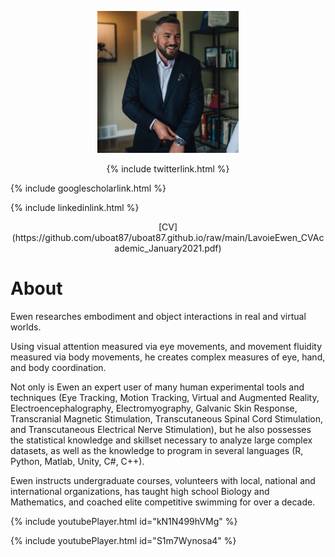 <p align="center">
  <img src="/assets/sc63croppedsmall.jpg" width="45%" />
</p>

<p align="center">
{% include twitterlink.html %}

{% include googlescholarlink.html %}

{% include linkedinlink.html %}
</p>

<p align="center">
[CV](https://github.com/uboat87/uboat87.github.io/raw/main/LavoieEwen_CVAcademic_January2021.pdf) <elavoie@ualberta.ca>
</p>

# About
Ewen researches embodiment and object interactions in real and virtual worlds.

Using visual attention measured via eye movements, and movement fluidity measured via body movements, he creates complex measures of eye, hand, and body coordination.

Not only is Ewen an expert user of many human experimental tools and techniques (Eye Tracking, Motion Tracking, Virtual and Augmented Reality, Electroencephalography, Electromyography, Galvanic Skin Response, Transcranial Magnetic Stimulation, Transcutaneous Spinal Cord Stimulation, and Transcutaneous Electrical Nerve Stimulation), but he also possesses the statistical knowledge and skillset necessary to analyze large complex datasets, as well as the knowledge to program in several languages (R, Python, Matlab, Unity, C#, C++).

Ewen instructs undergraduate courses, volunteers with local, national and international organizations, has taught high school Biology and Mathematics, and coached elite competitive swimming for over a decade.

{% include youtubePlayer.html id="kN1N499hVMg" %}

{% include youtubePlayer.html id="S1m7Wynosa4" %}

